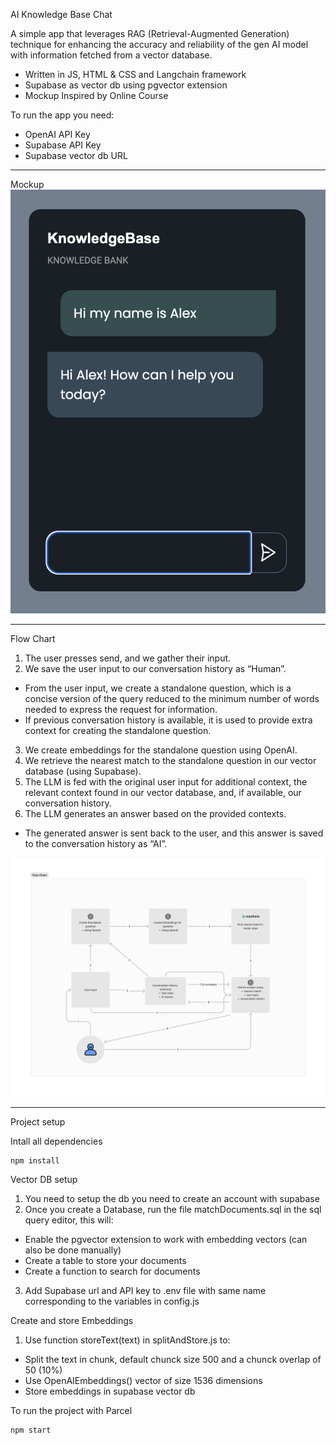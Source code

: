 AI Knowledge Base Chat

A simple app that leverages RAG (Retrieval-Augmented Generation) technique for enhancing the accuracy and reliability of the gen AI model with information fetched from a vector database.

- Written in JS, HTML & CSS and Langchain framework
- Supabase as vector db using pgvector extension
- Mockup Inspired by Online Course

To run the app you need:

- OpenAI API Key
- Supabase API Key
- Supabase vector db URL

---

Mockup
![App mockup](images/app-mockup.png)

---

Flow Chart

1. The user presses send, and we gather their input.
2. We save the user input to our conversation history as “Human”.

- From the user input, we create a standalone question, which is a concise version of the query reduced to the minimum number of words needed to express the request for information.
- If previous conversation history is available, it is used to provide extra context for creating the standalone question.

3. We create embeddings for the standalone question using OpenAI.
4. We retrieve the nearest match to the standalone question in our vector database (using Supabase).
5. The LLM is fed with the original user input for additional context, the relevant context found in our vector database, and, if available, our conversation history.
6. The LLM generates an answer based on the provided contexts.

- The generated answer is sent back to the user, and this answer is saved to the conversation history as “AI”.

![App mockup](images/flow-chart.png)

---

Project setup

Intall all dependencies

```
npm install
```

Vector DB setup

1. You need to setup the db you need to create an account with supabase
2. Once you create a Database, run the file matchDocuments.sql in the sql query editor, this will:

- Enable the pgvector extension to work with embedding vectors (can also be done manually)
- Create a table to store your documents
- Create a function to search for documents

3. Add Supabase url and API key to .env file with same name corresponding to the variables in config.js

Create and store Embeddings

1. Use function storeText(text) in splitAndStore.js to:

- Split the text in chunk, default chunck size 500 and a chunck overlap of 50 (10%)
- Use OpenAIEmbeddings() vector of size 1536 dimensions
- Store embeddings in supabase vector db

To run the project with Parcel

```
npm start
```
